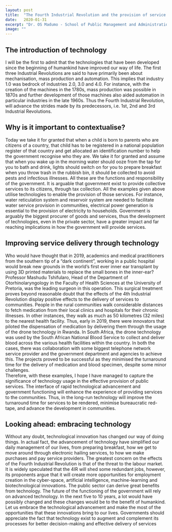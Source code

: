 ```yaml
---
layout: post
title:  "The Fourth Industrial Revolution and the provision of service delivery in South Africa"
date:   2020-01-31
excerpt: "Dr. OS Madumo - School of Public Management and Administration, University of Pretoria"
image: ""
---
```


## The introduction of technology

I will be the first to admit that the technologies that have been developed since the beginning of humankind have improved our way of life. The first three Industrial Revolutions are said to have primarily been about mechanisation, mass production and automation. This implies that industry 1.0 was bedrock of industries 2.0, 3.0 and 4.0. For instance, with the creation of the machines in the 1780s, mass production was possible in 1870s and further development of those machines also aided automation in particular industries in the late 1960s. Thus the Fourth Industrial Revolution, will advance the strides made by its predecessors, i.e. 1st, 2nd and 3rd Industrial Revolutions.

## Why is it important to contextualise?
Today we take it for granted that when a child is born to parents who are citizens of a country, that child has to be registered in a national population register of that country and get allocated an identification number to help the government recognise who they are. We take it for granted and assume that when you wake up in the morning water should ooze from the tap for you to bath and drink, lights should switch on for you to prepare breakfast when you throw trash in the rubbish bin, it should be collected to avoid pests and infectious illnesses. All these are the functions and responsibility of the government. It is arguable that government exist to provide collective services to its citizens, through tax collection. All the examples given above utilise technologies to enable the provision of those services. For instance, water reticulation system and reservoir system are needed to facilitate water service provision in communities, electrical power generation is essential to the provision of electricity to households. Government is arguably the biggest procurer of goods and services, thus the development of technologies, even in the private sector, have a greater impact and far reaching implications in how the government will provide services. 

## Improving service delivery through technology

Who would have thought that in 2019, academics and medical practitioners from the southern tip of a “dark continent”, working in a public hospital would break new grounds in the world’s first ever inner ear transplant by using 3D printed materials to replace the small bones in the inner-ear? Professor Mashudu Tshifularo, Head of the Department of Otorhinolaryngology in the Faculty of Health Sciences at the University of Pretoria, was the leading surgeon in this operation. This surgical treatment proves beyond reasonable doubt that the effects of the 4th Industrial Revolution display positive effects to the delivery of services to communities. 
People in the rural communities walk considerable distances to fetch medication from their local clinics and hospitals for their chronic illnesses. In other instances, they walk as much as 50 kilometres (32 miles) to the nearest health facility. Thus, early in 2019, there were innovators that piloted the dispensation of medication by delivering them through the usage of the drone technology in Rwanda. In South Africa, the drone technology was used by the South African National Blood Service to collect and deliver blood across the various health facilities within the country. In both the cases, there was collaboration with some biggest telephone network service provider and the government department and agencies to achieve this. The projects proved to be successful as they minimised the turnaround time for the delivery of medication and blood specimen, despite some minor challenges.  
Therefore, with these examples, I hope I have managed to capture the significance of technology usage in the effective provision of public services. The interface of rapid technological advancement and government functioning will enhance the experience of providing services to the communities. Thus, in the long-run technology will improve the turnaround time for services to be rendered, minimise bureaucratic red-tape, and advance the development in communities. 

## Looking ahead: embracing technology

Without any doubt, technological innovation has changed our way of doing things. In actual fact, the advancement of technology have simplified our daily management of our lives, from preparing breakfast, how we get to move around through electronic hailing services, to how we make purchases and pay service providers. The greatest concern on the effects of the Fourth Industrial Revolution is that of the threat to the labour market. It is widely speculated that the 4IR will shed some redundant jobs, however, its proponents argue that it will create more opportunities for employment creation in the cyber-space, artificial intelligence, machine-learning and biotechnological innovations. The public sector can derive great benefits from technology. The future of the functioning of the government will rely on advanced technology. In the next five to 10 years, a lot would have possibly changed and these changes would be to the benefit of humankind. Let us embrace the technological advancement and make the most of the opportunities that these innovations bring to our lives. Governments should appreciate the fact that technology exist to augment and complement its processes for better decision-making and effective delivery of services   
